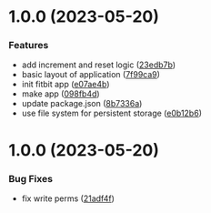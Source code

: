# 1.0.0 (2023-05-20)


### Features

* add increment and reset logic ([23edb7b](https://github.com/JamesDalboth/fitbit-squash-game-tracker/commit/23edb7b594bd47499fb30e5a0f9b0e4ba65de4ff))
* basic layout of application ([7f99ca9](https://github.com/JamesDalboth/fitbit-squash-game-tracker/commit/7f99ca9a128a92efad9849981c58e98415430234))
* init fitbit app ([e07ae4b](https://github.com/JamesDalboth/fitbit-squash-game-tracker/commit/e07ae4b1adcb2b373d88f575b2b118a4c1a32247))
* make app ([098fb4d](https://github.com/JamesDalboth/fitbit-squash-game-tracker/commit/098fb4d65e384d9c8598bb6ee838a96e34aa9a88))
* update package.json ([8b7336a](https://github.com/JamesDalboth/fitbit-squash-game-tracker/commit/8b7336a157fb4e4dec658d3d3f41e2e8e72aab98))
* use file system for persistent storage ([e0b12b6](https://github.com/JamesDalboth/fitbit-squash-game-tracker/commit/e0b12b69376fa42c20d52a9935a5af947f5ae848))

# 1.0.0 (2023-05-20)


### Bug Fixes

* fix write perms ([21adf4f](https://github.com/JamesDalboth/template/commit/21adf4fa116295b1b25a3b11087e1486593401d2))

